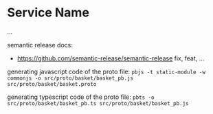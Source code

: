 # Service Name

...

semantic release docs:
- https://github.com/semantic-release/semantic-release
fix, feat, ...


generating javascript code of the proto file:
`
pbjs -t static-module -w commonjs -o src/proto/basket/basket_pb.js src/proto/basket/basket.proto
`

generating typescript code of the proto file:
`
pbts -o src/proto/basket/basket_pb.ts src/proto/basket/basket_pb.js
`
